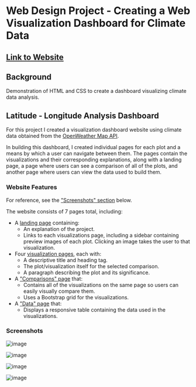 # Web Design Project - Creating a Web Visualization Dashboard for Climate Data

## [Link to Website](https://m4ttbr3da.github.io/web-design-challenge/)

## Background

Demonstration of HTML and CSS to create a dashboard visualizing climate data analysis.

## Latitude - Longitude Analysis Dashboard

For this project I created a visualization dashboard website using climate data obtained from the [OpenWeather Map API](https://openweathermap.org/api).

In building this dashboard, I created individual pages for each plot and a means by which a user can navigate between them. The pages contain the visualizations and their corresponding explanations, along with a landing page, a page where users can see a comparison of all of the plots, and another page where users can view the data used to build them.

### Website Features

For reference, see the ["Screenshots" section](#screenshots) below.

The website consists of 7 pages total, including:

* A [landing page](#landing-page) containing:
  * An explanation of the project.
  * Links to each visualizations page, including a sidebar containing preview images of each plot. Clicking an image takes the user to that visualization.
* Four [visualization pages](#visualization-pages), each with:
  * A descriptive title and heading tag.
  * The plot/visualization itself for the selected comparison.
  * A paragraph describing the plot and its significance.
* A ["Comparisons" page](#comparisons-page) that:
  * Contains all of the visualizations on the same page so users can easily visually compare them.
  * Uses a Bootstrap grid for the visualizations.
* A ["Data" page](#data-page) that:
  * Displays a responsive table containing the data used in the visualizations.

### Screenshots

![image](https://user-images.githubusercontent.com/69601778/118570459-1051aa00-b731-11eb-83e4-3ae8e0c456f6.png)

![image](https://user-images.githubusercontent.com/69601778/118570477-19db1200-b731-11eb-9c6e-c04ba22f3509.png)

![image](https://user-images.githubusercontent.com/69601778/118570492-219ab680-b731-11eb-9f65-9ad566f20e50.png)

![image](https://user-images.githubusercontent.com/69601778/118570510-2b241e80-b731-11eb-83d7-a4422fd5c843.png)

